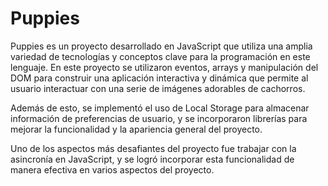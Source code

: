 # Puppies

Puppies es un proyecto desarrollado en JavaScript que utiliza una amplia variedad de tecnologías y conceptos clave para la programación en este lenguaje. En este proyecto se utilizaron eventos, arrays y manipulación del DOM para construir una aplicación interactiva y dinámica que permite al usuario interactuar con una serie de imágenes adorables de cachorros.

Además de esto, se implementó el uso de Local Storage para almacenar información de preferencias de usuario, y se incorporaron librerías para mejorar la funcionalidad y la apariencia general del proyecto.

Uno de los aspectos más desafiantes del proyecto fue trabajar con la asincronía en JavaScript, y se logró incorporar esta funcionalidad de manera efectiva en varios aspectos del proyecto.
